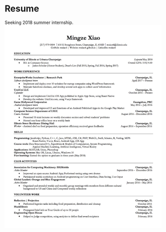 # Resume
Seeking 2018 summer internship.
<img src="https://github.com/mxiao6/resume/raw/master/M.X.Resume.V6.4.jpg" />